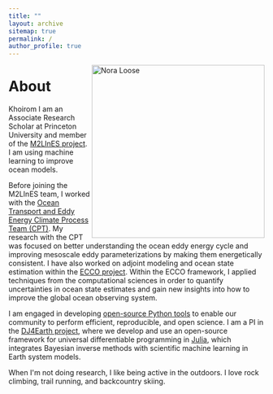 ```yaml
---
title: ""
layout: archive
sitemap: true
permalink: /
author_profile: true
---
```


<img src="/assets/images/Nora.JPG" width="340px" alt="Nora Loose" align="right" padding="20px" />

# About

Khoirom I am an Associate Research Scholar at Princeton University and member of the [M2LInES project](https://m2lines.github.io/). I am using machine learning to improve ocean models.

Before joining the M2LInES team, I worked with the [Ocean Transport and Eddy Energy Climate Process Team (CPT)](https://ocean-eddy-cpt.github.io/). My research with the CPT was focused on better understanding the ocean eddy energy cycle and improving mesoscale eddy parameterizations by making them energetically consistent.
I have also worked on adjoint modeling and ocean state estimation within the [ECCO project](https://ecco-group.org/). Within the ECCO framework, I applied techniques from the computational sciences in order to quantify uncertainties in ocean state estimates and gain new insights into how to improve the global ocean observing system. 

I am engaged in developing [open-source Python tools](https://gcm-filters.readthedocs.io/en/latest/) to enable our community to perform efficient, reproducible, and open science. 
I am a PI in the [DJ4Earth project](https://dj4earth.github.io/), where we develop and use an open-source framework for universal differentiable programming in [Julia](https://julialang.org/), which integrates Bayesian inverse methods with scientific machine learning in Earth system models.

When I'm not doing research, I like being active in the outdoors. I love rock climbing, trail running, and backcountry skiing.
